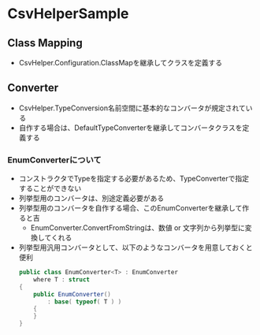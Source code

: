 # CsvHelperSample

## Class Mapping

- CsvHelper.Configuration.ClassMap<T>を継承してクラスを定義する

## Converter

- CsvHelper.TypeConversion名前空間に基本的なコンバータが規定されている
- 自作する場合は、DefaultTypeConverterを継承してコンバータクラスを定義する

### EnumConverterについて

- コンストラクタでTypeを指定する必要があるため、TypeConverter<T>で指定することができない
- 列挙型用のコンバータは、別途定義必要がある
- 列挙型用のコンバータを自作する場合、このEnumConverterを継承して作ると吉
    - EnumConverter.ConvertFromStringは、数値 or 文字列から列挙型に変換してくれる
- 列挙型用汎用コンバータとして、以下のようなコンバータを用意しておくと便利
    ```cs
    public class EnumConverter<T> : EnumConverter 
        where T : struct
    {
        public EnumConverter()
            : base( typeof( T ) )
        {
        }
    }
    ```
